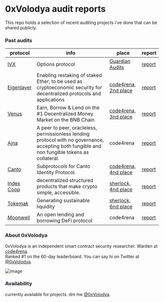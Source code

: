 # 0xVolodya audit reports

This repo holds a selection of recent auditing projects i've done that can be shared publicly.

### Past audits

| protocol                                  | info | place                                                                                                                | report                          |
|-------------------------------------------| ---- |----------------------------------------------------------------------------------------------------------------------|---------------------------------|
| [IVX](https://www.ivx.fi//)        | Options protocol | [Guardian Audits](https://github.com/GuardianAudits/Audits/tree/main/IVX)                                            | [report](reports/IVX.pdf)       |
| [Eigenlayer](https://www.eigenlayer.xyz/) | Enabling restaking of staked Ether, to be used as cryptoeconomic security for decentralized protocols and applications | [code4rena,<br /> 2nd place](https://code4rena.com/contests/2023-04-eigenlayer-contest#top)                          | [report](reports/eigenlayer.md) |
| [Venus](https://app.venus.io/)            | Earn, Borrow & Lend on the #1 Decentralized Money Market on the BNB Chain | [code4rena,<br /> 3nd place](https://code4rena.com/contests/2023-05-venus-protocol-isolated-pools#top)               | [report](reports/venus.md)      |
| [Ajna](https://www.ajna.finance/)         | A peer to peer, oracleless, permissionless lending protocol with no governance, accepting both fungible and non fungible tokens as collateral. | code4rena                                                                                                            | [report](reports/ajna.md)       |
| [Canto](https://www.cantoidentity.build/) | Subprotocols for Canto Identity Protocol. | [code4rena,<br /> 4nd place](https://code4rena.com/contests/2023-03-canto-identity-subprotocols-contest#top)         | [report](reports/canto.md)      |
| [Index Coop](https://indexcoop.com/)      | decentralized structured products that make crypto simple, accessible. | [sherlock,<br /> 4nd place](https://discord.com/channels/812037309376495636/1109133391904915557/1135569315924557914) | [report](reports/index-coop.md) |
| [Tokemak](https://www.tokemak.xyz/)      | Generating sustainable liquidity | [sherlock,<br /> 6nd place](https://audits.sherlock.xyz/contests/101/leaderboard) | [report](reports/Tokemak.md) |
| [Moonwell](https://twitter.com/MoonwellDeFi)      | An open lending and borrowing DeFi protocol | code4rena| [report](reports/moonwell.md) |

### About **0xVolodya**

0xVolodya is an independent smart contract security researcher. Warden at [code4rena](https://code4rena.com/).\
Ranked #1 on the 60-day leaderboard. You can say hi on Twitter at [@0xVolodya](https://twitter.com/0xVolodya).

![image](https://pbs.twimg.com/profile_banners/3988136668/1688113444/1500x500)

### Availability

currently available for projects. dm me [@0xVolodya](https://twitter.com/0xVolodya).
